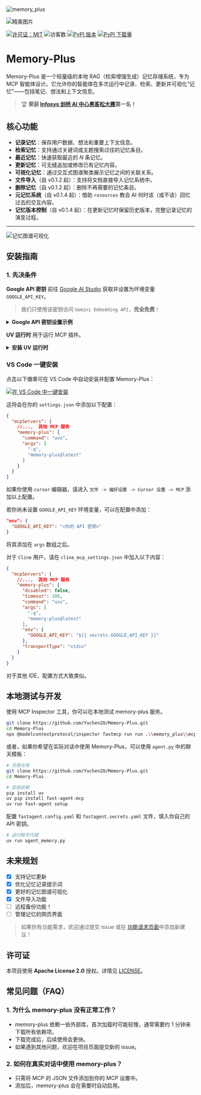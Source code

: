 
![memory\_plus](https://memory-plus.imgix.net/memory_plus.png)

![精美图片](https://memory-plus.imgix.net/memory_server_banner.png)

[![许可证：MIT](https://img.shields.io/badge/License-MIT-yellow.svg)](./LICENSE) ![访客数](https://visitor-badge.laobi.icu/badge?page_id=Yuchen20.Memory-Plus) [![PyPI 版本](https://badge.fury.io/py/memory-plus.svg)](https://pypi.org/project/memory-plus/) [![PyPI 下载量](https://static.pepy.tech/badge/memory-plus)](https://pepy.tech/projects/memory-plus)

# Memory-Plus

Memory-Plus 是一个轻量级的本地 RAG（检索增强生成）记忆存储系统，专为 MCP 智能体设计。它允许你的智能体在多次运行中记录、检索、更新并可视化“记忆”——包括笔记、想法和上下文信息。

> 🏆 **荣获 [Infosys 剑桥 AI 中心黑客松大赛](https://infosys-cam-ai-centre.github.io/Infosys-Cambridge-Hackathon/)第一名！**

## 核心功能

* **记录记忆**：保存用户数据、想法和重要上下文信息。
* **检索记忆**：支持通过关键词或主题搜索过往的记忆条目。
* **最近记忆**：快速获取最近的 *N* 条记忆。
* **更新记忆**：可无缝追加或修改已有记忆内容。
* **可视化记忆**：通过交互式图谱聚类展示记忆之间的关联关系。
* **文件导入**（自 v0.1.2 起）：支持将文档直接导入记忆系统中。
* **删除记忆**（自 v0.1.2 起）：删除不再需要的记忆条目。
* **元记忆系统**（自 v0.1.4 起）：借助 `resources` 教会 AI 何时该（或不该）回忆过去的交互内容。
* **记忆版本控制**（自 v0.1.4 起）：在更新记忆时保留历史版本，完整记录记忆的演变过程。

---

![记忆图谱可视化](https://memory-plus.imgix.net/memory_visualization.png)

## 安装指南

### 1. 先决条件

**Google API 密钥**
前往 [Google AI Studio](https://aistudio.google.com/apikey) 获取并设置为环境变量 `GOOGLE_API_KEY`。

> 我们只使用该密钥访问 `Gemini Embedding API`，**完全免费**！

<details>
<summary><b>Google API 密钥设置示例</b></summary>

```bash
# macOS/Linux
export GOOGLE_API_KEY="<你的 API 密钥>"

# Windows（PowerShell）
setx GOOGLE_API_KEY "<你的 API 密钥>"
```

</details>

**UV 运行时**
用于运行 MCP 插件。

<details>
<summary><b>安装 UV 运行时</b></summary>

```bash
pip install uv
```

或者使用 shell 脚本安装：

```bash
# macOS/Linux
curl -LsSf https://astral.sh/uv/install.sh | sh

# Windows（PowerShell）
powershell -ExecutionPolicy ByPass -c "irm https://astral.sh/uv/install.ps1 | iex"
```

</details>

### VS Code 一键安装

点击以下徽章可在 VS Code 中自动安装并配置 Memory-Plus：

[![在 VS Code 中一键安装](https://img.shields.io/badge/VS_Code-UV-0098FF?style=flat-square\&logo=visualstudiocode\&logoColor=white)](https://insiders.vscode.dev/redirect/mcp/install?name=memory-plus&config=%7B%22command%22%3A%22uvx%22%2C%22args%22%3A%5B%22-q%22%2C%22memory-plus%40latest%22%5D%7D)

这将会在你的 `settings.json` 中添加以下配置：

```json
{
  "mcpServers": {
    //...,  其他 MCP 服务
    "memory-plus": {
      "command": "uvx",
      "args": [
        "-q",
        "memory-plus@latest"
      ]
    }
  }
}
```

如果你使用 `cursor` 编辑器，请进入 `文件 -> 偏好设置 -> Cursor 设置 -> MCP` 添加以上配置。

若你尚未设置 `GOOGLE_API_KEY` 环境变量，可以在配置中添加：

```json
"env": {
  "GOOGLE_API_KEY": "<你的 API 密钥>"
}
```

将其添加在 `args` 数组之后。

对于 `Cline` 用户，请在 `cline_mcp_settings.json` 中加入以下内容：

```json
{
  "mcpServers": {
    //...,  其他 MCP 服务
    "memory-plus": {
      "disabled": false,
      "timeout": 300,
      "command": "uvx",
      "args": [
        "-q",
        "memory-plus@latest"
      ],
      "env": {
        "GOOGLE_API_KEY": "${{ secrets.GOOGLE_API_KEY }}"
      },
      "transportType": "stdio"
    }
  }
}
```

对于其他 IDE，配置方式大致类似。

## 本地测试与开发

使用 MCP Inspector 工具，你可以在本地测试 memory-plus 服务。

```bash
git clone https://github.com/Yuchen20/Memory-Plus.git
cd Memory-Plus
npx @modelcontextprotocol/inspector fastmcp run run .\\memory_plus\\mcp.py
```

或者，如果你希望在实际对话中使用 Memory-Plus，可以使用 `agent.py` 中的聊天模板：

```bash
# 克隆仓库
git clone https://github.com/Yuchen20/Memory-Plus.git
cd Memory-Plus

# 安装依赖
pip install uv
uv pip install fast-agent-mcp
uv run fast-agent setup        
```

配置 `fastagent.config.yaml` 和 `fastagent.secrets.yaml` 文件，填入你自己的 API 密钥。

```bash
# 运行聊天代理
uv run agent_memory.py
```

## 未来规划

* [x] 支持记忆更新
* [x] 优化记忆记录提示词
* [x] 更好的记忆图谱可视化
* [x] 文件导入功能
* [ ] 远程备份功能！
* [ ] 管理记忆的网页界面

> 如果你有功能需求，欢迎通过提交 issue 或在 [功能请求页面](https://voltaic-shell-9af.notion.site/1f84e395c1d18059849ce844fcbba903?pvs=105)中添加新建议！

## 许可证

本项目使用 **Apache License 2.0** 授权。详情见 [LICENSE](./LICENSE)。

## 常见问题（FAQ）

### 1. 为什么 memory-plus 没有正常工作？
- memory-plus 依赖一些外部库，首次加载时可能较慢，通常需要约 1 分钟来下载所有依赖项。
- 下载完成后，后续使用会更快。
- 如果遇到其他问题，欢迎在项目页面提交新的 issue。

### 2. 如何在真实对话中使用 memory-plus？
- 只需将 MCP 的 JSON 文件添加到你的 MCP 设置中。
- 添加后，memory-plus 会在需要时自动启用。
